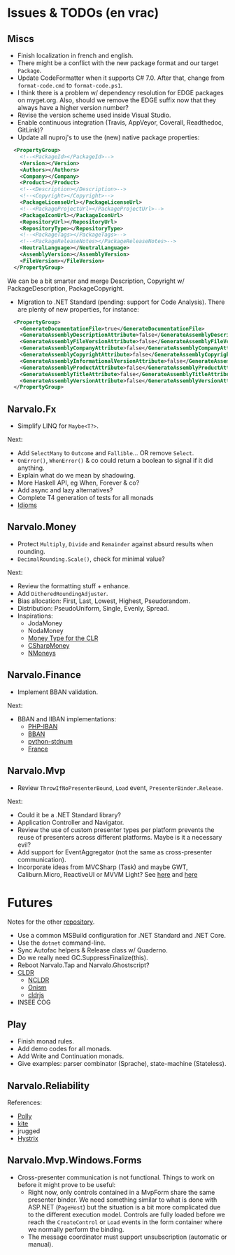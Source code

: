 Issues & TODOs (en vrac)
========================

Miscs
-----

- Finish localization in french and english.
- There might be a conflict with the new package format and our target `Package`.
- Update CodeFormatter when it supports C# 7.0. After that, change
  from `format-code.cmd` to `format-code.ps1`.
- I think there is a problem w/ dependency resolution for EDGE packages
  on myget.org. Also, should we remove the EDGE suffix now that they always have
  a higher version number?
- Revise the version scheme used inside Visual Studio.
- Enable continuous integration (Travis, AppVeyor, Coverall, Readthedoc, GitLink)?
- Update all nuproj's to use the (new) native package properties:
```xml
  <PropertyGroup>
    <!--<PackageId></PackageId>-->
    <Version></Version>
    <Authors></Authors>
    <Company></Company>
    <Product></Product>
    <!--<Description></Description>-->
    <!--<Copyright></Copyright>-->
    <PackageLicenseUrl></PackageLicenseUrl>
    <!--<PackageProjectUrl></PackageProjectUrl>-->
    <PackageIconUrl></PackageIconUrl>
    <RepositoryUrl></RepositoryUrl>
    <RepositoryType></RepositoryType>
    <!--<PackageTags></PackageTags>-->
    <!--<PackageReleaseNotes></PackageReleaseNotes>-->
    <NeutralLanguage></NeutralLanguage>
    <AssemblyVersion></AssemblyVersion>
    <FileVersion></FileVersion>
  </PropertyGroup>
```
  We can be a bit smarter and merge Description, Copyright w/ PackageDescription,
  PackageCopyright.
- Migration to .NET Standard (pending: support for Code Analysis). There are plenty
  of new properties, for instance:
```xml
  <PropertyGroup>
    <GenerateDocumentationFile>true</GenerateDocumentationFile>
    <GenerateAssemblyDescriptionAttribute>false</GenerateAssemblyDescriptionAttribute>
    <GenerateAssemblyFileVersionAttribute>false</GenerateAssemblyFileVersionAttribute>
    <GenerateAssemblyCompanyAttribute>false</GenerateAssemblyCompanyAttribute>
    <GenerateAssemblyCopyrightAttribute>false</GenerateAssemblyCopyrightAttribute>
    <GenerateAssemblyInformationalVersionAttribute>false</GenerateAssemblyInformationalVersionAttribute>
    <GenerateAssemblyProductAttribute>false</GenerateAssemblyProductAttribute>
    <GenerateAssemblyTitleAttribute>false</GenerateAssemblyTitleAttribute>
    <GenerateAssemblyVersionAttribute>false</GenerateAssemblyVersionAttribute>
  </PropertyGroup>
```

Narvalo.Fx
----------

- Simplify LINQ for `Maybe<T?>`.

Next:
- Add `SelectMany` to `Outcome` and `Fallible`... OR remove `Select`.
- `OnError()`, `WhenError()` & co could return a boolean to signal if it did anything.
- Explain what do we mean by shadowing.
- More Haskell API, eg When, Forever & co?
- Add async and lazy alternatives?
- Complete T4 generation of tests for all monads
- [Idioms](http://tomasp.net/blog/idioms-in-linq.aspx/)

Narvalo.Money
-------------

- Protect `Multiply`, `Divide` and `Remainder` against absurd results when rounding.
- `DecimalRounding.Scale()`, check for minimal value?

Next:
- Review the formatting stuff + enhance.
- Add `DitheredRoundingAdjuster`.
- Bias allocation: First, Last, Lowest, Highest, Pseudorandom.
- Distribution: PseudoUniform, Single, Evenly, Spread.
- Inspirations:
  * JodaMoney
  * NodaMoney
  * [Money Type for the CLR](https://bitbucket.org/rplaire/money-type-for-the-clr)
  * [CSharpMoney](https://csharpmoney.codeplex.com/)
  * [NMoneys](https://github.com/dgg/nmoneys)

Narvalo.Finance
---------------

- Implement BBAN validation.

Next:
- BBAN and IIBAN implementations:
  * [PHP-IBAN](https://github.com/globalcitizen/php-iban)
  * [BBAN](https://github.com/globalcitizen/php-iban/issues/39)
  * [python-stdnum](https://github.com/arthurdejong/python-stdnum)
  * [France](http://marlot.org/util/calcul-de-la-cle-nir.php)

Narvalo.Mvp
-----------

- Review `ThrowIfNoPresenterBound`, `Load` event, `PresenterBinder.Release`.

Next:
- Could it be a .NET Standard library?
- Application Controller and Navigator.
- Review the use of custom presenter types per platform prevents the reuse of
  presenters across different platforms. Maybe is it a necessary evil?
- Add support for EventAggregator (not the same as cross-presenter communication).
- Incorporate ideas from MVCSharp (Task) and maybe GWT, Caliburn.Micro, ReactiveUI
  or MVVM Light?
  See [here](http://aspiringcraftsman.com/tag/model-view-presenter/)
  and [here](http://aspiringcraftsman.com/2007/08/25/interactive-application-architecture/)

Futures
=======

Notes for the other [repository](https://github.com/chtoucas/Brouillons).

- Use a common MSBuild configuration for .NET Standard and .NET Core.
- Use the `dotnet` command-line.
- Sync Autofac helpers & Release class w/ Quaderno.
- Do we really need GC.SuppressFinalize(this).
- Reboot Narvalo.Tap and Narvalo.Ghostscript?
- [CLDR](http://cldr.unicode.org/index/downloads)
  * [NCLDR](https://github.com/GuySmithFerrier/NCLDR)
  * [Onism](https://github.com/pgolebiowski/onism-cldr)
  * [cldrjs](https://github.com/rxaviers/cldrjs)
- INSEE COG

Play
----

- Finish monad rules.
- Add demo codes for all monads.
- Add Write and Continuation monads.
- Give examples: parser combinator (Sprache), state-machine (Stateless).

Narvalo.Reliability
-------------------

References:
- [Polly](https://github.com/App-vNext/Polly)
- [kite](https://github.com/williewheeler/kite)
- jrugged
- [Hystrix](https://github.com/Netflix/Hystrix)

Narvalo.Mvp.Windows.Forms
-------------------------

- Cross-presenter communication is not functional.
  Things to work on before it might prove to be useful:
  * Right now, only controls contained in a MvpForm share the same presenter binder.
    We need something similar to what is done with ASP.NET (`PageHost`) but the situation
    is a bit more complicated due to the different execution model. Controls
    are fully loaded before we reach the `CreateControl` or `Load` events in the form
    container where we normally perform the binding.
  * The message coordinator must support unsubscription (automatic or manual).
